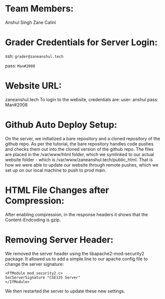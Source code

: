 # Team Members:
Anshul Singh
Zane Calini

# Grader Credentials for Server Login:
ssh: `grader@zaneanshul.tech`

pass: `Man#2008`

# Website URL:
zaneanshul.tech
To login to the website, credentials are:
user: anshul
pass: Man#2008

# Github Auto Deploy Setup:
On the server, we initialized a bare repository and a cloned repository of the github repo. As per the tutorial, the bare repository handles code pushes and checks them out into the cloned version of the github repo. The files are placed in the /var/www/html folder, which we symlinked to our actual website folder - which is /var/www/zaneanshul.tech/public_html. That is how we were able to update our website through remote pushes, which we set up on our local machine to push to prod main.

# HTML File Changes after Compression:
After enabling compression, in the response headers it shows that the Content-Endcoding is gzip.

# Removing Server Header:
We removed the server header using the libapache2-mod-security2 package. It allowed us to add a simple line to our apache config file to change the server signature:
```
<FfModule mod_security2.c>
SecServerSignature "CSE135 Server"
</IfModule>
```
We then restarted the server to update these new settings.
